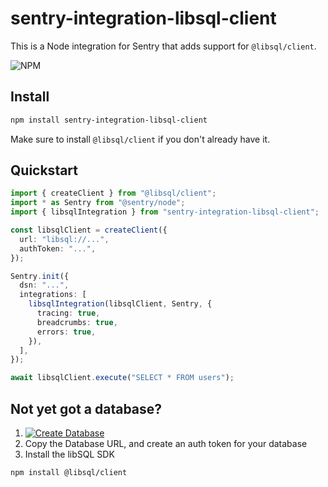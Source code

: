 # sentry-integration-libsql-client

This is a Node integration for Sentry that adds support for `@libsql/client`.

![NPM](https://img.shields.io/npm/v/sentry-integration-libsql-client)

## Install

```bash
npm install sentry-integration-libsql-client
```

Make sure to install `@libsql/client` if you don't already have it.

## Quickstart

```ts
import { createClient } from "@libsql/client";
import * as Sentry from "@sentry/node";
import { libsqlIntegration } from "sentry-integration-libsql-client";

const libsqlClient = createClient({
  url: "libsql://...",
  authToken: "...",
});

Sentry.init({
  dsn: "...",
  integrations: [
    libsqlIntegration(libsqlClient, Sentry, {
      tracing: true,
      breadcrumbs: true,
      errors: true,
    }),
  ],
});

await libsqlClient.execute("SELECT * FROM users");
```

## Not yet got a database?

1. [![Create Database](https://sqlite.new/button)](https://sqlite.new)
2. Copy the Database URL, and create an auth token for your database
3. Install the libSQL SDK

```bash
npm install @libsql/client
```
